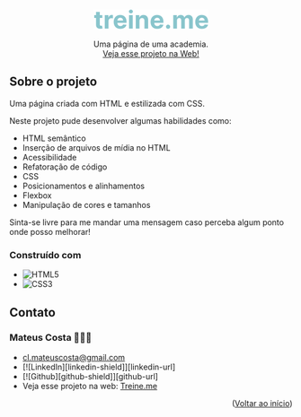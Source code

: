 <a name="readme-top"></a>

<br />
<div align="center">
  <a href="https://github.com/clmateus/Treine-me">
    <img src="./images/logo.svg" alt="Logo" />
  </a>
  <br />

  <p align="center">
    Uma página de uma academia.
    <br />
    <a href="https://clmateus.github.io/Treine-me" />Veja esse projeto na Web!</a>
  </p>
</div>


## Sobre o projeto

Uma página criada com HTML e estilizada com CSS.

Neste projeto pude desenvolver algumas habilidades como:
* HTML semântico
* Inserção de arquivos de mídia no HTML
* Acessibilidade
* Refatoração de código
* CSS
* Posicionamentos e alinhamentos
* Flexbox
* Manipulação de cores e tamanhos

Sinta-se livre para me mandar uma mensagem caso perceba algum ponto onde posso melhorar! 

### Construído com

* ![HTML5](https://img.shields.io/badge/html5-%23E34F26.svg?style=for-the-badge&logo=html5&logoColor=white)
* ![CSS3](https://img.shields.io/badge/css3-%231572B6.svg?style=for-the-badge&logo=css3&logoColor=white)

## Contato

### Mateus Costa 👨🏻‍💻
* cl.mateuscosta@gmail.com
* [![LinkedIn][linkedin-shield]][linkedin-url]
* [![Github][github-shield]][github-url]
* Veja esse projeto na web: [Treine.me](https://clmateus.github.io/Treine-me)

<p align="right">(<a href="#readme-top">Voltar ao início</a>)</p>
